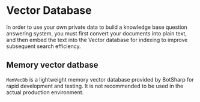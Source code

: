 # Vector Database

In order to use your own private data to build a knowledge base question answering system, you must first convert your documents into plain text, and then embed the text into the Vector database for indexing to improve subsequent search efficiency.

## Memory vector datbase
`MemVecDb` is a lightweight memory vector database provided by BotSharp for rapid development and testing. It is not recommended to be used in the actual production environment.